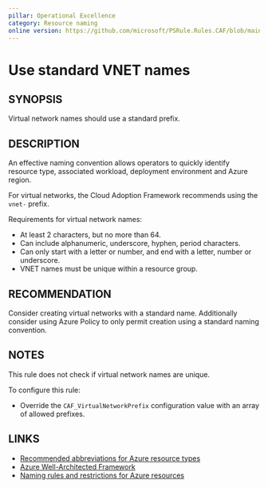```yaml
---
pillar: Operational Excellence
category: Resource naming
online version: https://github.com/microsoft/PSRule.Rules.CAF/blob/main/docs/rules/en/CAF.Name.VNET.md
---
```


# Use standard VNET names

## SYNOPSIS

Virtual network names should use a standard prefix.

## DESCRIPTION

An effective naming convention allows operators to quickly identify resource type, associated workload,
deployment environment and Azure region.

For virtual networks, the Cloud Adoption Framework recommends using the `vnet-` prefix.

Requirements for virtual network names:

- At least 2 characters, but no more than 64.
- Can include alphanumeric, underscore, hyphen, period characters.
- Can only start with a letter or number, and end with a letter, number or underscore.
- VNET names must be unique within a resource group.

## RECOMMENDATION

Consider creating virtual networks with a standard name.
Additionally consider using Azure Policy to only permit creation using a standard naming convention.

## NOTES

This rule does not check if virtual network names are unique.

To configure this rule:

- Override the `CAF_VirtualNetworkPrefix` configuration value with an array of allowed prefixes.

## LINKS

- [Recommended abbreviations for Azure resource types](https://docs.microsoft.com/azure/cloud-adoption-framework/ready/azure-best-practices/resource-abbreviations)
- [Azure Well-Architected Framework](https://docs.microsoft.com/en-gb/azure/architecture/framework/devops/app-design#tagging-and-resource-naming)
- [Naming rules and restrictions for Azure resources](https://docs.microsoft.com/en-us/azure/azure-resource-manager/management/resource-name-rules)
